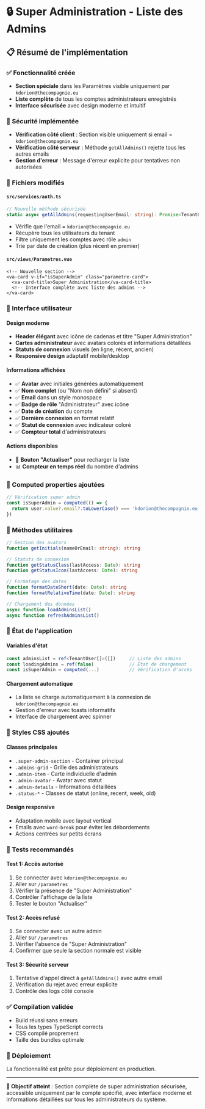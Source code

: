 # 🔒 Super Administration - Liste des Admins

## 📋 Résumé de l'implémentation

### ✅ Fonctionnalité créée
- **Section spéciale** dans les Paramètres visible uniquement par `kdorion@thecompagnie.eu`
- **Liste complète** de tous les comptes administrateurs enregistrés
- **Interface sécurisée** avec design moderne et intuitif

### 🔐 Sécurité implémentée
- **Vérification côté client** : Section visible uniquement si email = `kdorion@thecompagnie.eu`
- **Vérification côté serveur** : Méthode `getAllAdmins()` rejette tous les autres emails
- **Gestion d'erreur** : Message d'erreur explicite pour tentatives non autorisées

### 📁 Fichiers modifiés

#### `src/services/auth.ts`
```typescript
// Nouvelle méthode sécurisée
static async getAllAdmins(requestingUserEmail: string): Promise<TenantUser[]>
```
- Vérifie que l'email = `kdorion@thecompagnie.eu`
- Récupère tous les utilisateurs du tenant
- Filtre uniquement les comptes avec rôle `admin`
- Trie par date de création (plus récent en premier)

#### `src/views/Parametres.vue`
```vue
<!-- Nouvelle section -->
<va-card v-if="isSuperAdmin" class="parametre-card">
  <va-card-title>Super Administration</va-card-title>
  <!-- Interface complète avec liste des admins -->
</va-card>
```

### 🎨 Interface utilisateur

#### Design moderne
- **Header élégant** avec icône de cadenas et titre "Super Administration"
- **Cartes administrateur** avec avatars colorés et informations détaillées
- **Statuts de connexion** visuels (en ligne, récent, ancien)
- **Responsive design** adaptatif mobile/desktop

#### Informations affichées
- ✅ **Avatar** avec initiales générées automatiquement
- ✅ **Nom complet** (ou "Nom non défini" si absent)
- ✅ **Email** dans un style monospace
- ✅ **Badge de rôle** "Administrateur" avec icône
- ✅ **Date de création** du compte
- ✅ **Dernière connexion** en format relatif
- ✅ **Statut de connexion** avec indicateur coloré
- ✅ **Compteur total** d'administrateurs

#### Actions disponibles
- 🔄 **Bouton "Actualiser"** pour recharger la liste
- 📊 **Compteur en temps réel** du nombre d'admins

### 🎯 Computed properties ajoutées

```typescript
// Vérification super admin
const isSuperAdmin = computed(() => {
  return user.value?.email?.toLowerCase() === 'kdorion@thecompagnie.eu'
})
```

### 🔧 Méthodes utilitaires

```typescript
// Gestion des avatars
function getInitials(nameOrEmail: string): string

// Statuts de connexion
function getStatusClass(lastAccess: Date): string
function getStatusIcon(lastAccess: Date): string

// Formatage des dates
function formatDateShort(date: Date): string
function formatRelativeTime(date: Date): string

// Chargement des données
async function loadAdminsList()
async function refreshAdminsList()
```

### 🚀 État de l'application

#### Variables d'état
```typescript
const adminsList = ref<TenantUser[]>([])     // Liste des admins
const loadingAdmins = ref(false)             // État de chargement
const isSuperAdmin = computed(...)           // Vérification d'accès
```

#### Chargement automatique
- La liste se charge automatiquement à la connexion de `kdorion@thecompagnie.eu`
- Gestion d'erreur avec toasts informatifs
- Interface de chargement avec spinner

### 🎨 Styles CSS ajoutés

#### Classes principales
- `.super-admin-section` - Container principal
- `.admins-grid` - Grille des administrateurs
- `.admin-item` - Carte individuelle d'admin
- `.admin-avatar` - Avatar avec statut
- `.admin-details` - Informations détaillées
- `.status-*` - Classes de statut (online, recent, week, old)

#### Design responsive
- Adaptation mobile avec layout vertical
- Emails avec `word-break` pour éviter les débordements
- Actions centrées sur petits écrans

### 🧪 Tests recommandés

#### Test 1: Accès autorisé
1. Se connecter avec `kdorion@thecompagnie.eu`
2. Aller sur `/parametres`
3. Vérifier la présence de "Super Administration"
4. Contrôler l'affichage de la liste
5. Tester le bouton "Actualiser"

#### Test 2: Accès refusé
1. Se connecter avec un autre admin
2. Aller sur `/parametres`
3. Vérifier l'absence de "Super Administration"
4. Confirmer que seule la section normale est visible

#### Test 3: Sécurité serveur
1. Tentative d'appel direct à `getAllAdmins()` avec autre email
2. Vérification du rejet avec erreur explicite
3. Contrôle des logs côté console

### ✅ Compilation validée
- Build réussi sans erreurs
- Tous les types TypeScript corrects
- CSS compilé proprement
- Taille des bundles optimale

### 🔄 Déploiement
La fonctionnalité est prête pour déploiement en production.

---

**🎯 Objectif atteint** : Section complète de super administration sécurisée, accessible uniquement par le compte spécifié, avec interface moderne et informations détaillées sur tous les administrateurs du système.
